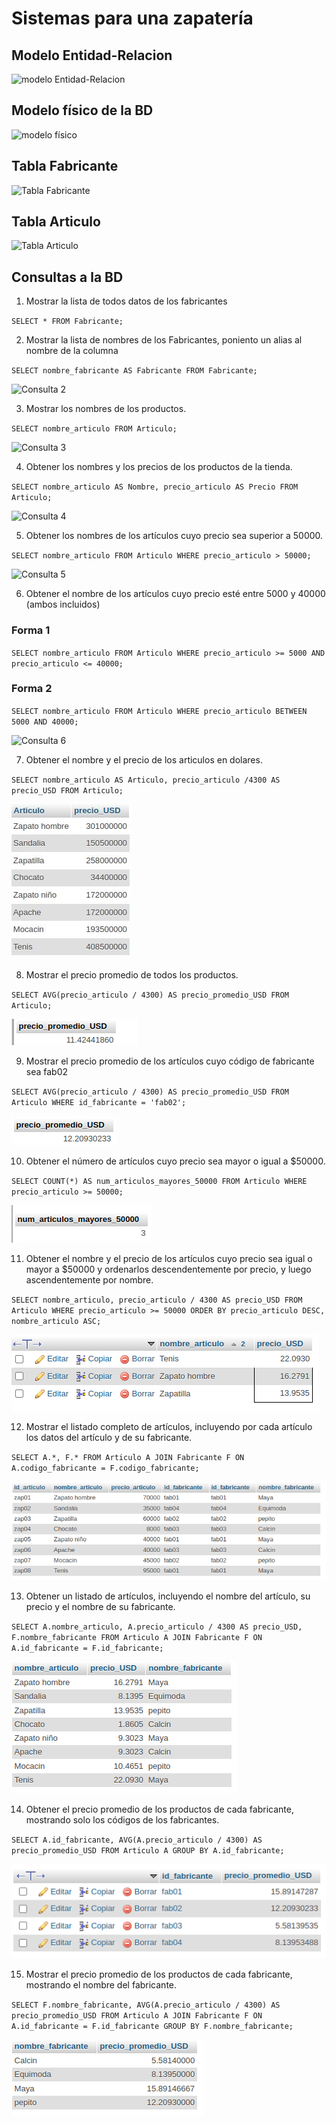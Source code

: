 # Sistemas para una zapatería

## Modelo Entidad-Relacion

![modelo Entidad-Relacion](img/bd_zapateria.png "Modelo Entidad-Relación")

## Modelo físico de la BD

![modelo físico](img/modelo_fisico.png "Modelo físico de la BD")

## Tabla Fabricante

![Tabla Fabricante](img/tabla_fabricante.png "Tabla Fabricante")

## Tabla Articulo
![Tabla Articulo](img/tabla_articulo.png "Tabla Articulo")

## Consultas a la BD

1. Mostrar la lista de todos datos de los fabricantes

`SELECT * FROM Fabricante;`

2. Mostrar la lista de nombres de los Fabricantes, poniento un alias al nombre de la columna

`SELECT nombre_fabricante AS Fabricante FROM Fabricante;`

![Consulta 2](img/consulta_2.png "Consulta 2")

3. Mostrar los nombres de los productos.

`SELECT nombre_articulo FROM Articulo;`

![Consulta 3](img/consulta_3.png "Consulta 3")

4. Obtener los nombres y los precios de los productos de la tienda.

`SELECT nombre_articulo AS Nombre, precio_articulo AS Precio FROM Articulo;`

![Consulta 4](img/consulta_4.png "Consulta 4")

5. Obtener los nombres de los artículos cuyo precio sea superior a 50000.

`SELECT nombre_articulo FROM Articulo WHERE precio_articulo > 50000;`

![Consulta 5](img/consulta_5.png  "Consulta 5")

6. Obtener el nombre de los artículos cuyo precio esté entre 5000 y 40000 (ambos incluidos)

### Forma 1
`SELECT nombre_articulo FROM Articulo WHERE precio_articulo >= 5000 AND precio_articulo <= 40000;`

### Forma 2
`SELECT nombre_articulo FROM Articulo WHERE precio_articulo BETWEEN 5000 AND 40000;`

![Consulta 6](img/consulta_6.png  "Consulta 6")

7. Obtener el nombre y el precio de los articulos en dolares.

`SELECT nombre_articulo AS Articulo, precio_articulo /4300 AS precio_USD FROM Articulo;`

![Consulta 7](img/consulta_7.png "Consulta 7")

8. Mostrar el precio promedio de todos los productos.

`SELECT AVG(precio_articulo / 4300) AS precio_promedio_USD FROM Articulo;`

![Consulta 8](img/consulta_8.png "Consulta 8")

9.  Mostrar el precio promedio de los artículos cuyo código de fabricante sea fab02

`SELECT AVG(precio_articulo / 4300) AS precio_promedio_USD FROM Articulo WHERE id_fabricante = 'fab02';`

![Consulta 9](img/consulta_9.png "Consulta 9")

10. Obtener el número de artículos cuyo precio sea mayor o igual a $50000.

`SELECT COUNT(*) AS num_articulos_mayores_50000 FROM Articulo WHERE precio_articulo >= 50000;`

![Consulta 10](img/consulta_10.png "Consulta 10")

11. Obtener el nombre y el precio de los artículos cuyo precio sea igual o mayor a $50000 y ordenarlos descendentemente por precio, y luego ascendentemente por nombre.

`SELECT nombre_articulo, precio_articulo / 4300 AS precio_USD FROM Articulo WHERE precio_articulo >= 50000 ORDER BY precio_articulo DESC, nombre_articulo ASC;`

![Consulta 11](img/consulta_11.png "Consulta 11")

12. Mostrar el listado completo de artículos, incluyendo por cada artículo los datos del artículo y de su fabricante.

`SELECT A.*, F.* FROM Articulo A JOIN Fabricante F ON A.codigo_fabricante = F.codigo_fabricante;`

![Consulta 12](img/consulta_12.png "Consulta 12")

13. Obtener un listado de artículos, incluyendo el nombre del artículo, su precio y el nombre de su fabricante.

`SELECT A.nombre_articulo, A.precio_articulo / 4300 AS precio_USD, F.nombre_fabricante FROM Articulo A JOIN Fabricante F ON A.id_fabricante = F.id_fabricante;`

![Consulta 13](img/consulta_13.png "Consulta 13")

14. Obtener el precio promedio de los productos de cada fabricante, mostrando solo los códigos de los fabricantes.

`SELECT A.id_fabricante, AVG(A.precio_articulo / 4300) AS precio_promedio_USD FROM Articulo A GROUP BY A.id_fabricante;`

![Consulta 14](img/consulta_14.png "Consulta 14")

15. Mostrar el precio promedio de los productos de cada fabricante, mostrando el nombre del fabricante.

`SELECT F.nombre_fabricante, AVG(A.precio_articulo / 4300) AS precio_promedio_USD FROM Articulo A JOIN Fabricante F ON A.id_fabricante = F.id_fabricante GROUP BY F.nombre_fabricante;`

![Consulta 15](img/consulta_15.png "Consulta 15")










